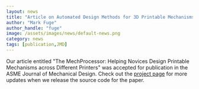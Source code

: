 ```yaml
---
layout: news
title: "Article on Automated Design Methods for 3D Printable Mechanisms accepted to JMD"
author: "Mark Fuge"
author_handle: "fuge"
image: /assets/images/news/default-news.png
category: news
tags: [publication,JMD]
---
```


Our article entitled  "The MechProcessor: Helping Novices Design Printable Mechanisms across Different Printers" was accepted for publication in the ASME Journal of Mechanical Design. Check out the [project page](/projects/mechprocessor.html) for more updates when we release the source code for the paper.